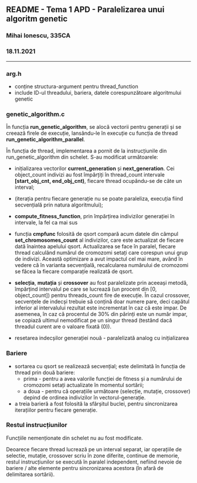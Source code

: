 ## README - Tema 1 APD - Paralelizarea unui algoritm genetic
### Mihai Ionescu, 335CA
### 18.11.2021
---

### arg.h
- conține structura-argument pentru thread_function
- include ID-ul threadului, bariera, datele corespunzătoare algoritmului genetic

### genetic_algorithm.c
În funcția **run_genetic_algorithm**, se alocă vectorii pentru generații și se
creează firele de execuție, lansându-le în execuție cu funcția de thread
**run_genetic_algorithm_parallel**.

În funcția de thread, implementarea a pornit de la instrucțiunile din
run_genetic_algorithm din schelet. S-au modificat următoarele:

- inițializarea vectorilor **current_generation** și **next_generation**. Cei
object_count indivizi au fost împărțiți în thread_count intervale 
**[start_obj_cnt, end_obj_cnt)**, fiecare thread ocupându-se de câte un 
interval;

- (iterația pentru fiecare generație nu se poate paraleliza, execuția fiind
secvențială prin natura algoritmului);

- **compute_fitness_function**, prin împărțirea indivizilor generației în
intervale, la fel ca mai sus

- funcția **cmpfunc** folosită de qsort compară acum datele din câmpul
**set_chromosomes_count** al indivizilor, care este actualizat de fiecare dată
înaintea apelului qsort. Actualizarea se face în paralel, fiecare thread 
calculând numărul de cromozomi setați care corespun unui grup de indivizi.
Această optimizare a avut impactul cel mai mare, având în vedere că în varianta
secvențială, recalcularea numărului de cromozomi se făcea la fiecare comparație
realizată de qsort.

- **selecția**, **mutația** și **crossover** au fost paralelizate prin aceeași
metodă, împărțind intervalul pe care se lucrează (un procent din 
[0, object_count]) pentru threads_count fire de execuție. 
În cazul crossover, secvențele de indecși trebuie să conțină doar numere pare,
deci capătul inferior al intervalului rezultat este incrementat în caz că este
impar.
De asemenea, în caz că procentul de 30% din părinți este un număr impar, se
copiază ultimul nemodificat pe un singur thread (testând dacă threadul curent
are o valoare fixată (0)).

- resetarea indecșilor generației nouă - paralelizată analog cu inițializarea

### Bariere
- sortarea cu qsort se realizează secvențial; este delimitată în funcția de 
thread prin două bariere:
	- prima - pentru a avea valorile funcției de fitness și
a numărului de cromozomi setați actualizate în momentul sortării;
	- a doua - pentru că operațiile următoare (selecție, mutație, crossover)
depind de ordinea indivizilor în vectorul-generație.
- a treia barieră a fost folosită la sfârșitul buclei, pentru sincronizarea
iterațiilor pentru fiecare generație.

### Restul instrucțiunilor
Funcțiile nemenționate din schelet nu au fost modificate.

Deoarece fiecare thread lucrează pe un interval separat, iar operațiile de
selectie, mutație, crossover scriu în zone diferite, continue de memorie, 
restul instrucțiunilor se execută în paralel independent, nefiind nevoie de
bariere / alte elemente pentru sincronizarea acestora (în afară de delimitarea
sortării).

